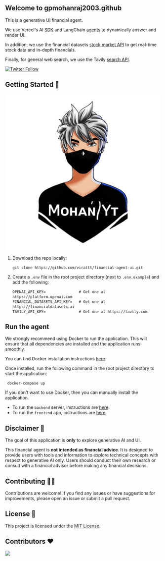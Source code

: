## Welcome to gpmohanraj2003.github

This is a generative UI financial agent.

We use Vercel's AI [SDK](https://sdk.vercel.ai/docs/introduction) and
LangChain [agents](https://python.langchain.com/v0.1/docs/modules/agents/) to dynamically answer and render UI.

In addition, we use the financial datasets [stock market API](https://www.financialdatasets.ai/) to get real-time stock data and in-depth financials.

Finally, for general web search, we use the Tavily [search API](https://tavily.com/).

[![Twitter Follow](https://img.shields.io/twitter/follow/virattt?style=social)](https://twitter.com/virattt)

## Getting Started 🚀

<img width="1219" alt="Screenshot 2024-07-10 at 7 23 11 PM" src="https://github.com/gpmohanraj2003/gpmohanraj2003.github.io/blob/main/profile.jpg">

1. Download the repo locally:
    ```
    git clone https://github.com/virattt/financial-agent-ui.git
    ```

2. Create a `.env` file in the root project directory (next to `.env.example`) and add the following:

   ```
   OPENAI_API_KEY=               # Get one at https://platform.openai.com
   FINANCIAL_DATASETS_API_KEY=   # Get one at https://financialdatasets.ai
   TAVILY_API_KEY=               # Get one at https://tavily.com
   ```

## Run the agent

We strongly recommend using Docker to run the application. This will ensure that all dependencies are installed and the application runs smoothly.

You can find Docker installation instructions [here](https://docs.docker.com/get-docker/).

Once installed, run the following command in the root project directory to start the application: 

```
 docker-compose up
```

If you don't want to use Docker, then you can manually install the application.

- To run the `backend` server, instructions are [here](https://github.com/virattt/financial-agent-ui/blob/main/backend/README.md).
- To run the `frontend` app, instructions are [here](https://github.com/virattt/financial-agent-ui/blob/main/frontend/README.md).

## Disclaimer 🛑

The goal of this application is **only** to explore generative AI and UI.

This financial agent is **not intended as financial advice**. It is designed to provide users with tools and information
to explore technical concepts with respect to generative AI only. Users should conduct their own research or consult
with a financial advisor before making any financial decisions.

## Contributing 👷‍♂️

Contributions are welcome! If you find any issues or have suggestions for improvements,
please open an issue or submit a pull request.

## License 📜

This project is licensed under the [MIT License](link-to-license-file).

## Contributors ❤️

<a href="https://github.com/virattt/financial-agent-ui/graphs/contributors">
  <img src="https://contrib.rocks/image?repo=virattt/financial-agent-ui" />
</a>
